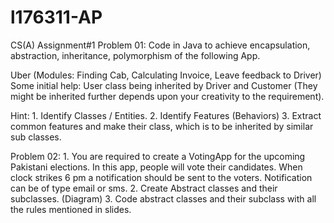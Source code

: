 # l176311-AP
CS(A) Assignment#1
Problem 01: Code in Java to achieve encapsulation, abstraction, inheritance, polymorphism of the following App. 
 
Uber (Modules: Finding Cab, Calculating Invoice, Leave feedback to Driver) Some initial help: User class being inherited by Driver and Customer (They might be inherited further depends upon your creativity to the requirement).  
 
Hint: 1. Identify Classes / Entities. 2. Identify Features (Behaviors) 3. Extract common features and make their class, which is to be inherited by similar sub classes.  
 
 
Problem 02: 1. You are required to create a VotingApp for the upcoming Pakistani elections. In this app, people will vote their candidates. When clock strikes 6 pm a notification should be sent to the voters. Notification can be of type email or sms. 2. Create Abstract classes and their subclasses. (Diagram) 3. Code abstract classes and their subclass with all the rules mentioned in slides. 
